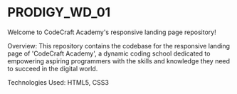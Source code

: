 # PRODIGY_WD_01

Welcome to CodeCraft Academy's responsive landing page repository!

Overview:
This repository contains the codebase for the responsive landing page of 'CodeCraft Academy', a dynamic coding school dedicated to empowering aspiring programmers with the skills and knowledge they need to succeed in the digital world.

Technologies Used:
HTML5, 
CSS3
